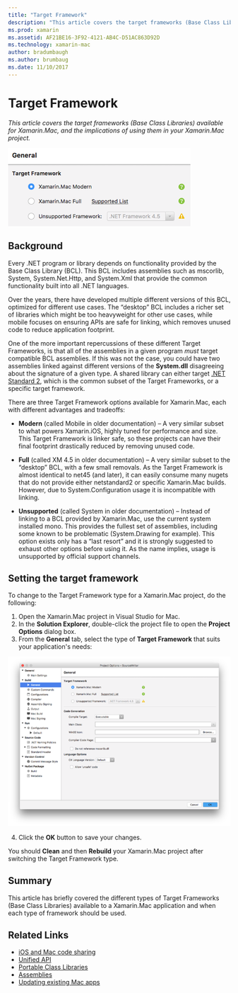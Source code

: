 ```yaml
---
title: "Target Framework"
description: "This article covers the target frameworks (Base Class Libraries) available for Xamarin.Mac, and the implications of using them in your Xamarin.Mac project."
ms.prod: xamarin
ms.assetid: AF21BE16-3F92-4121-AB4C-D51AC863D92D
ms.technology: xamarin-mac
author: bradumbaugh
ms.author: brumbaug
ms.date: 11/10/2017
---
```


# Target Framework

_This article covers the target frameworks (Base Class Libraries) available for Xamarin.Mac, and the implications of using them in your Xamarin.Mac project._

![Target framework options for Xamarin.Mac](target-framework-images/select-target.png "Target framework options for Xamarin.Mac")

## Background

Every .NET program or library depends on functionality provided by the Base Class Library (BCL). This BCL includes assemblies such as mscorlib, System, System.Net.Http, and System.Xml that provide the common functionality built into all .NET languages.

Over the years, there have developed multiple different versions of this BCL, optimized for different use cases. The “desktop” BCL includes a richer set of libraries which might be too heavyweight for other use cases, while mobile focuses on ensuring APIs are safe for linking, which removes unused code to reduce application footprint.

One of the more important repercussions of these different Target Frameworks, is that all of the assemblies in a given program *must* target compatible BCL assemblies. If this was not the case, you could have two assemblies linked against different versions of the **System.dll** disagreeing about the signature of a given type. A shared library can either target [.NET Standard 2](https://blog.xamarin.com/share-code-net-standard-2-0/), which is the common subset of the Target Frameworks, or a specific target framework.

There are three Target Framework options available for Xamarin.Mac, each with different advantages and tradeoffs:

- **Modern** (called Mobile in older documentation) – A very similar subset to what powers Xamarin.iOS, highly tuned for performance and size. This Target Framework is linker safe, so these projects can have their final footprint drastically reduced by removing unused code.

- **Full** (called XM 4.5 in older documentation) – A very similar subset to the “desktop” BCL, with a few small removals. As the Target Framework is almost identical to net45 (and later), it can easily consume many nugets that do not provide either netstandard2 or specific Xamarin.Mac builds. However, due to System.Configuration usage it is incompatible with linking.

- **Unsupported** (called System in older documentation) – Instead of linking to a BCL provided by Xamarin.Mac, use the current system installed mono. This provides the fullest set of assemblies, including some known to be problematic (System.Drawing for example). This option exists only has a “last resort” and it is strongly suggested to exhaust other options before using it. As the name implies, usage is unsupported by official support channels.

## Setting the target framework

To change to the Target Framework type for a Xamarin.Mac project, do the following:

1. Open the Xamarin.Mac project in Visual Studio for Mac.
2. In the **Solution Explorer**, double-click the project file to open the **Project Options** dialog box.
3. From the **General** tab, select the type of **Target Framework** that suits your application's needs:

  [![Using the Project Options window to choose a target framework](target-framework-images/select-target-full.png "Using the Project Options window to choose a target framework")](target-framework-images/select-target-full-large.png#lightbox)

4. Click the **OK** button to save your changes.

You should **Clean** and then **Rebuild** your Xamarin.Mac project after switching the Target Framework type.

## Summary

This article has briefly covered the different types of Target Frameworks (Base Class Libraries) available to a Xamarin.Mac application and when each type of framework should be used.


## Related Links

- [iOS and Mac code sharing](~/cross-platform/macios/index.md)
- [Unified API](~/cross-platform/macios/unified/index.md)
- [Portable Class Libraries](~/cross-platform/app-fundamentals/pcl.md)
- [Assemblies](~/cross-platform/internals/available-assemblies.md)
- [Updating existing Mac apps](~/cross-platform/macios/unified/updating-mac-apps.md)
